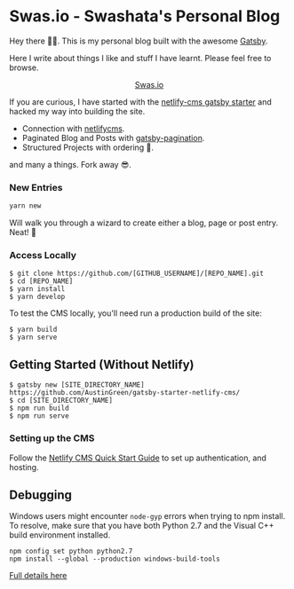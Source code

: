 # Swas.io - Swashata's Personal Blog

Hey there 🎉🎉. This is my personal blog built with the awesome [Gatsby](https://www.gatsbyjs.org/).

Here I write about things I like and stuff I have learnt. Please feel free to
browse.

<p align="center">
	<a href="https://swas.io">Swas.io</a>
</p>

If you are curious, I have started with the [netlify-cms gatsby starter](https://github.com/AustinGreen/gatsby-starter-netlify-cms) and
hacked my way into building the site.

* Connection with [netlifycms](https://www.netlifycms.org/).
* Paginated Blog and Posts with [gatsby-pagination](https://github.com/infinitedescent/gatsby-pagination).
* Structured Projects with ordering 💪.

and many a things. Fork away 😎.

### New Entries

```bash
yarn new
```

Will walk you through a wizard to create either a blog, page or post entry. Neat! 🍪

### Access Locally
```
$ git clone https://github.com/[GITHUB_USERNAME]/[REPO_NAME].git
$ cd [REPO_NAME]
$ yarn install
$ yarn develop
```
To test the CMS locally, you'll need run a production build of the site:
```
$ yarn build
$ yarn serve
```

## Getting Started (Without Netlify)
```
$ gatsby new [SITE_DIRECTORY_NAME] https://github.com/AustinGreen/gatsby-starter-netlify-cms/
$ cd [SITE_DIRECTORY_NAME]
$ npm run build
$ npm run serve
```

### Setting up the CMS
Follow the [Netlify CMS Quick Start Guide](https://www.netlifycms.org/docs/quick-start/#authentication) to set up authentication, and hosting.

## Debugging
Windows users might encounter ```node-gyp``` errors when trying to npm install.
To resolve, make sure that you have both Python 2.7 and the Visual C++ build environment installed.
```
npm config set python python2.7
npm install --global --production windows-build-tools
```

[Full details here](https://www.npmjs.com/package/node-gyp 'NPM node-gyp page')
